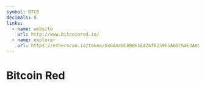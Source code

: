 ```yaml
---
symbol: BTCR
decimals: 8
links:
  - name: website
    url: http://www.bitcoinred.io/
  - name: explorer
    url: https://etherscan.io/token/0x6Aac8CB9861E42bf8259F5AbDC6aE3Ae89909E11
---
```


# Bitcoin Red
